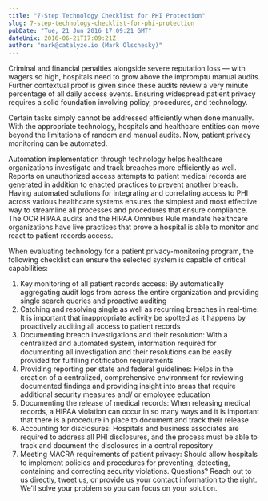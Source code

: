 ```yaml
---
title: "7-Step Technology Checklist for PHI Protection"
slug: 7-step-technology-checklist-for-phi-protection
pubDate: "Tue, 21 Jun 2016 17:09:21 GMT"
dateUnix: 2016-06-21T17:09:21Z
author: "mark@catalyze.io (Mark Olschesky)"
---
```

Criminal and financial penalties alongside severe reputation loss — with wagers so high, hospitals need to grow above the impromptu manual audits. Further contextual proof is given since these audits review a very minute percentage of all daily access events. Ensuring widespread patient privacy requires a solid foundation involving policy, procedures, and technology.

Certain tasks simply cannot be addressed efficiently when done manually. With the appropriate technology, hospitals and healthcare entities can move beyond the limitations of random and manual audits. Now, patient privacy monitoring can be automated.

Automation implementation through technology helps healthcare organizations investigate and track breaches more efficiently as well. Reports on unauthorized access attempts to patient medical records are generated in addition to enacted practices to prevent another breach. Having automated solutions for integrating and correlating access to PHI across various healthcare systems ensures the simplest and most effective way to streamline all processes and procedures that ensure compliance. The OCR HIPAA audits and the HIPAA Omnibus Rule mandate healthcare organizations have live practices that prove a hospital is able to monitor and react to patient records access.

When evaluating technology for a patient privacy-monitoring program, the following checklist can ensure the selected system is capable of critical capabilities:

1. Key monitoring of all patient records access: By automatically aggregating audit logs from across the entire organization and providing single search queries and proactive auditing 
2. Catching and resolving single as well as recurring breaches in real-time: It is important that inappropriate activity be spotted as it happens by proactively auditing all access to patient records 
3. Documenting breach investigations and their resolution: With a centralized and automated system, information required for documenting all investigation and their resolutions can be easily provided for fulfilling notification requirements 
4. Providing reporting per state and federal guidelines: Helps in the creation of a centralized, comprehensive environment for reviewing documented findings and providing insight into areas that require additional security measures and/ or employee education
5. Documenting the release of medical records: When releasing medical records, a HIPAA violation can occur in so many ways and it is important that there is a procedure in place to document and track their release 
6. Accounting for disclosures: Hospitals and business associates are required to address all PHI disclosures, and the process must be able to track and document the disclosures in a central repository 
7. Meeting MACRA requirements of patient privacy: Should allow hospitals to implement policies and procedures for preventing, detecting, containing and correcting security violations.
Questions? Reach out to us [directly][1], [tweet us][2], or provide us your contact information to the right. We'll solve your problem so you can focus on your solution.

[1]: mailto:hello%40catalyze.io
[2]: https://twitter.com/catalyzeio
